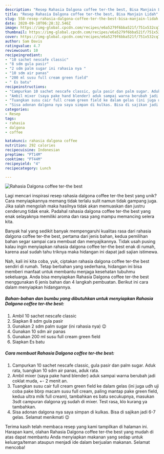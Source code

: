 ```yaml
---
description: "Resep Rahasia Dalgona coffee ter-the best, Bisa Manjain Lidah"
title: "Resep Rahasia Dalgona coffee ter-the best, Bisa Manjain Lidah"
slug: 558-resep-rahasia-dalgona-coffee-ter-the-best-bisa-manjain-lidah
date: 2020-09-10T06:28:32.546Z
image: https://img-global.cpcdn.com/recipes/e6a5279f6bba521f/751x532cq70/rahasia-dalgona-coffee-ter-the-best-foto-resep-utama.jpg
thumbnail: https://img-global.cpcdn.com/recipes/e6a5279f6bba521f/751x532cq70/rahasia-dalgona-coffee-ter-the-best-foto-resep-utama.jpg
cover: https://img-global.cpcdn.com/recipes/e6a5279f6bba521f/751x532cq70/rahasia-dalgona-coffee-ter-the-best-foto-resep-utama.jpg
author: Sam Davis
ratingvalue: 4.7
reviewcount: 10
recipeingredient:
- "10 sachet nescafe classic"
- "8 sdm gula pasir"
- "2 sdm palm sugar ini rahasia nya "
- "10 sdm air panas"
- "200 ml susu full cream green field"
- " Es batu"
recipeinstructions:
- "Campurkan 10 sachet nescafe classic, gula pasir dan palm sugar. Aduk rata, tuangkan 10 sdm air panas, aduk rata."
- "Ambil mixer (saya pake hand blender) aduk sampai warna berubah jadi coklat muda, +- 2 menit an."
- "Tuangkan susu cair full cream green field ke dalam gelas (ini juga udh uji coba pake bbrp macam susu full cream, paling mantap pake green field, kedua ultra milk full cream), tambahkan es batu secukupnya, masukan 3sdt campuran dalgona yg sudah di mixer. Test rasa, klo kurang ya tambahkan."
- "Sisa adonan dalgona nya saya simpan di kulkas. Bisa di sajikan jadi 6-7 gelas. Selamat menikmati 😉"
categories:
- Resep
tags:
- rahasia
- dalgona
- coffee

katakunci: rahasia dalgona coffee 
nutrition: 292 calories
recipecuisine: Indonesian
preptime: "PT14M"
cooktime: "PT44M"
recipeyield: "4"
recipecategory: Lunch

---
```



![Rahasia Dalgona coffee ter-the best](https://img-global.cpcdn.com/recipes/e6a5279f6bba521f/751x532cq70/rahasia-dalgona-coffee-ter-the-best-foto-resep-utama.jpg)

Lagi mencari inspirasi resep rahasia dalgona coffee ter-the best yang unik? Cara menyiapkannya memang tidak terlalu sulit namun tidak gampang juga. Jika salah mengolah maka hasilnya tidak akan memuaskan dan justru cenderung tidak enak. Padahal rahasia dalgona coffee ter-the best yang enak selayaknya memiliki aroma dan rasa yang mampu memancing selera kita.



Banyak hal yang sedikit banyak mempengaruhi kualitas rasa dari rahasia dalgona coffee ter-the best, pertama dari jenis bahan, kedua pemilihan bahan segar sampai cara membuat dan menyajikannya. Tidak usah pusing kalau ingin menyiapkan rahasia dalgona coffee ter-the best enak di rumah, karena asal sudah tahu triknya maka hidangan ini dapat jadi sajian istimewa.


Nah, kali ini kita coba, yuk, ciptakan rahasia dalgona coffee ter-the best sendiri di rumah. Tetap berbahan yang sederhana, hidangan ini bisa memberi manfaat untuk membantu menjaga kesehatan tubuhmu sekeluarga. Anda bisa menyiapkan Rahasia Dalgona coffee ter-the best menggunakan 6 jenis bahan dan 4 langkah pembuatan. Berikut ini cara dalam menyiapkan hidangannya.

<!--inarticleads1-->

##### Bahan-bahan dan bumbu yang dibutuhkan untuk menyiapkan Rahasia Dalgona coffee ter-the best:

1. Ambil 10 sachet nescafe classic
1. Siapkan 8 sdm gula pasir
1. Gunakan 2 sdm palm sugar (ini rahasia nya) 😉
1. Gunakan 10 sdm air panas
1. Gunakan 200 ml susu full cream green field
1. Siapkan  Es batu




<!--inarticleads2-->

##### Cara membuat Rahasia Dalgona coffee ter-the best:

1. Campurkan 10 sachet nescafe classic, gula pasir dan palm sugar. Aduk rata, tuangkan 10 sdm air panas, aduk rata.
1. Ambil mixer (saya pake hand blender) aduk sampai warna berubah jadi coklat muda, +- 2 menit an.
1. Tuangkan susu cair full cream green field ke dalam gelas (ini juga udh uji coba pake bbrp macam susu full cream, paling mantap pake green field, kedua ultra milk full cream), tambahkan es batu secukupnya, masukan 3sdt campuran dalgona yg sudah di mixer. Test rasa, klo kurang ya tambahkan.
1. Sisa adonan dalgona nya saya simpan di kulkas. Bisa di sajikan jadi 6-7 gelas. Selamat menikmati 😉




Terima kasih telah membaca resep yang kami tampilkan di halaman ini. Harapan kami, olahan Rahasia Dalgona coffee ter-the best yang mudah di atas dapat membantu Anda menyiapkan makanan yang sedap untuk keluarga/teman ataupun menjadi ide dalam berjualan makanan. Selamat mencoba!
